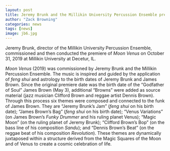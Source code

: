 ```yaml
---
layout: post
title: Jeremy Brunk and the Millikin University Percussion Ensemble premiere <i>Moon Venus</i>
author: "Zack Browning"
categories: news
tags: [news]
image: jb6.jpg
---
```

Jeremy Brunk, director of the Millikin University Percussion Ensemble, commissioned and then conducted the premiere of <i>Moon Venus</i> on October 31, 2019 at Millikin University at Decetur, IL. 

<i>Moon Venus</i> (2019) was commissioned by Jeremy Brunk and the Millikin Percussion Ensemble.   The music is inspired and guided by the application of <i>feng shui</i> and astrology to the birth dates of Jeremy Brunk and James Brown.  Since the original premiere date was the birth date of the “Godfather of Soul” James Brown (May 3), additional “Browns” were added as source material (jazz musician Clifford Brown and reggae artist Dennis Brown).  Through this process six themes were composed and connected to the funk of James Brown. They are “Jeremy Brunk’s Jam” (<i>feng shui</i> on his birth date); “James Brown’s Bag” (<i>feng shui</i> on his birth date); “Venus Variations” (on James Brown’s <i>Funky Drummer</i> and his ruling planet Venus); “Magic Moon” (on the ruling planet of Jeremy Brunk); “Clifford Brown’s Bop” (on the bass line of his composition <i>Sandu</i>); and “Dennis Brown’s Beat” (on the reggae beat of his composition <i>Revolution</i>). These themes are dynamically juxtaposed within a structure derived from the Magic Squares of the Moon and of Venus to create a cosmic celebration of life.

